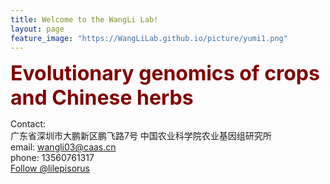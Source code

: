 ```yaml
---
title: Welcome to the WangLi Lab!
layout: page
feature_image: "https://WangLiLab.github.io/picture/yumi1.png"
---
```



<b><font size = "6" color="maroon">Evolutionary genomics of crops and Chinese herbs</font></b>

Contact:<br>
广东省深圳市大鹏新区鹏飞路7号
中国农业科学院农业基因组研究所<br>
email: wangli03@caas.cn<br>
phone: 13560761317<br>
<a href="https://twitter.com/mbhufford?ref_src=twsrc%5Etfw" class="twitter-follow-button" data-show-count="false">Follow @lilepisorus</a><script async src="https://twitter.com/lilepisorus" charset="utf-8"></script>
